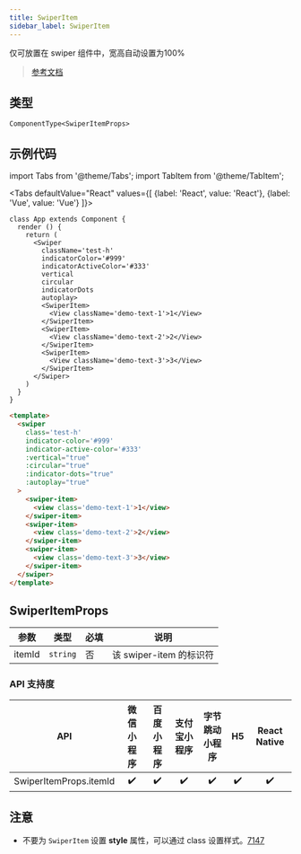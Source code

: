 ```yaml
---
title: SwiperItem
sidebar_label: SwiperItem
---
```


仅可放置在 swiper 组件中，宽高自动设置为100%

> [参考文档](https://developers.weixin.qq.com/miniprogram/dev/component/swiper-item.html)

## 类型

```tsx
ComponentType<SwiperItemProps>
```

## 示例代码

import Tabs from '@theme/Tabs';
import TabItem from '@theme/TabItem';

<Tabs
  defaultValue="React"
  values={[
    {label: 'React', value: 'React'},
    {label: 'Vue', value: 'Vue'}
  ]}>
<TabItem value="React">

```tsx
class App extends Component {
  render () {
    return (
      <Swiper
        className='test-h'
        indicatorColor='#999'
        indicatorActiveColor='#333'
        vertical
        circular
        indicatorDots
        autoplay>
        <SwiperItem>
          <View className='demo-text-1'>1</View>
        </SwiperItem>
        <SwiperItem>
          <View className='demo-text-2'>2</View>
        </SwiperItem>
        <SwiperItem>
          <View className='demo-text-3'>3</View>
        </SwiperItem>
      </Swiper>
    )
  }
}
```

</TabItem>

<TabItem value="Vue">

```html
<template>
  <swiper
    class='test-h'
    indicator-color='#999'
    indicator-active-color='#333'
    :vertical="true"
    :circular="true"
    :indicator-dots="true"
    :autoplay="true"
  >
    <swiper-item>
      <view class='demo-text-1'>1</view>
    </swiper-item>
    <swiper-item>
      <view class='demo-text-2'>2</view>
    </swiper-item>
    <swiper-item>
      <view class='demo-text-3'>3</view>
    </swiper-item>
  </swiper>
</template>
```
  
</TabItem>
</Tabs>

## SwiperItemProps

<table>
  <thead>
    <tr>
      <th>参数</th>
      <th>类型</th>
      <th style={{ textAlign: "center"}}>必填</th>
      <th>说明</th>
    </tr>
  </thead>
  <tbody>
    <tr>
      <td>itemId</td>
      <td><code>string</code></td>
      <td style={{ textAlign: "center"}}>否</td>
      <td>该 swiper-item 的标识符</td>
    </tr>
  </tbody>
</table>

### API 支持度
| API | 微信小程序 | 百度小程序 | 支付宝小程序 | 字节跳动小程序 | H5 | React Native |
| :---: | :---: | :---: | :---: | :---: | :---: | :---: |
| SwiperItemProps.itemId | ✔️ | ✔️ | ✔️ | ✔️ | ✔️ | ✔️ |


<!-- ## API 支持度

| API | 微信小程序 | H5 | React Native |
| :---: | :---: | :---: | :---: |
| SwiperItem | ✔️ |  |  | -->

## 注意

* 不要为 `SwiperItem` 设置 **style** 属性，可以通过 class 设置样式。[7147](https://github.com/NervJS/taro/issues/7147)
